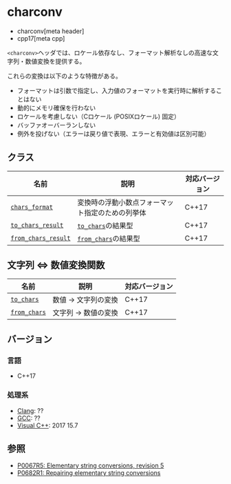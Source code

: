 # charconv
* charconv[meta header]
* cpp17[meta cpp]

`<charconv>`ヘッダでは、ロケール依存なし、フォーマット解析なしの高速な文字列・数値変換を提供する。

これらの変換は以下のような特徴がある。

- フォーマットは引数で指定し、入力値のフォーマットを実行時に解析することはない
- 動的にメモリ確保を行わない
- ロケールを考慮しない（Cロケール (POSIXロケール) 固定）
- バッファオーバーランしない
- 例外を投げない（エラーは戻り値で表現、エラーと有効値は区別可能）

## クラス

| 名前            | 説明           | 対応バージョン |
|-----------------|----------------|----------------|
| [`chars_­format`](charconv/chars_­format.md.nolink) | 変換時の浮動小数点フォーマット指定のための列挙体 | C++17 |
| [`to_chars_result`](charconv/to_chars_result.md.nolink) | [`to_chars`](charconv/to_chars.md.nolink)の結果型 | C++17 |
| [`from_chars_result`](charconv/from_chars_result.md.nolink) | [`from_chars`](charconv/from_chars.md.nolink)の結果型 | C++17 |

## 文字列 ⇔ 数値変換関数

| 名前            | 説明           | 対応バージョン |
|-----------------|----------------|----------------|
| [`to_chars`](charconv/to_chars.md.nolink) | 数値 → 文字列の変換 | C++17 |
| [`from_chars`](charconv/from_chars.md.nolink) | 文字列 → 数値の変換 | C++17 |

## バージョン
### 言語
- C++17

### 処理系
- [Clang](/implementation.md#clang): ??
- [GCC](/implementation.md#gcc): ??
- [Visual C++](/implementation.md#visual_cpp): 2017 15.7

## 参照
- [P0067R5: Elementary string conversions, revision 5](http://www.open-std.org/jtc1/sc22/wg21/docs/papers/2016/p0067r5.html)
- [P0682R1: Repairing elementary string conversions](http://www.open-std.org/jtc1/sc22/wg21/docs/papers/2017/p0682r1.html)
